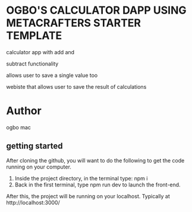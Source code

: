 # OGBO'S CALCULATOR DAPP USING METACRAFTERS STARTER TEMPLATE

calculator app with add and

subtract functionality

allows user to save a single value too

webiste that allows user to save the result of calculations

# Author
ogbo mac

## getting started

After cloning the github, you will want to do the following to get the code running on your computer.

1. Inside the project directory, in the terminal type: npm i
5. Back in the first terminal, type npm run dev to launch the front-end.

After this, the project will be running on your localhost. 
Typically at http://localhost:3000/

